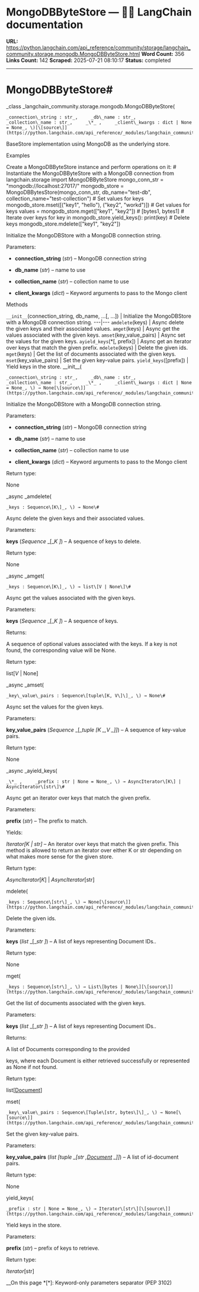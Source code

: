 # MongoDBByteStore — 🦜🔗 LangChain  documentation

**URL:** https://python.langchain.com/api_reference/community/storage/langchain_community.storage.mongodb.MongoDBByteStore.html
**Word Count:** 356
**Links Count:** 142
**Scraped:** 2025-07-21 08:10:17
**Status:** completed

---

# MongoDBByteStore\#

_class _langchain\_community.storage.mongodb.MongoDBByteStore\(

    _connection\_string : str_,     _db\_name : str_,     _collection\_name : str_,     _\*_ ,     _client\_kwargs : dict | None = None_, \)[\[source\]](https://python.langchain.com/api_reference/_modules/langchain_community/storage/mongodb.html#MongoDBByteStore)\#     

BaseStore implementation using MongoDB as the underlying store.

Examples

Create a MongoDBByteStore instance and perform operations on it:               # Instantiate the MongoDBByteStore with a MongoDB connection     from langchain.storage import MongoDBByteStore          mongo_conn_str = "mongodb://localhost:27017/"     mongodb_store = MongoDBBytesStore(mongo_conn_str, db_name="test-db",                                  collection_name="test-collection")          # Set values for keys     mongodb_store.mset([("key1", "hello"), ("key2", "workd")])          # Get values for keys     values = mongodb_store.mget(["key1", "key2"])     # [bytes1, bytes1]          # Iterate over keys     for key in mongodb_store.yield_keys():         print(key)          # Delete keys     mongodb_store.mdelete(["key1", "key2"])     

Initialize the MongoDBStore with a MongoDB connection string.

Parameters:     

  * **connection\_string** \(_str_\) – MongoDB connection string

  * **db\_name** \(_str_\) – name to use

  * **collection\_name** \(_str_\) – collection name to use

  * **client\_kwargs** \(_dict_\) – Keyword arguments to pass to the Mongo client

Methods

`__init__`\(connection\_string, db\_name, ...\[, ...\]\) | Initialize the MongoDBStore with a MongoDB connection string.   ---|---   `amdelete`\(keys\) | Async delete the given keys and their associated values.   `amget`\(keys\) | Async get the values associated with the given keys.   `amset`\(key\_value\_pairs\) | Async set the values for the given keys.   `ayield_keys`\(\*\[, prefix\]\) | Async get an iterator over keys that match the given prefix.   `mdelete`\(keys\) | Delete the given ids.   `mget`\(keys\) | Get the list of documents associated with the given keys.   `mset`\(key\_value\_pairs\) | Set the given key-value pairs.   `yield_keys`\(\[prefix\]\) | Yield keys in the store.      \_\_init\_\_\(

    _connection\_string : str_,     _db\_name : str_,     _collection\_name : str_,     _\*_ ,     _client\_kwargs : dict | None = None_, \) → None[\[source\]](https://python.langchain.com/api_reference/_modules/langchain_community/storage/mongodb.html#MongoDBByteStore.__init__)\#     

Initialize the MongoDBStore with a MongoDB connection string.

Parameters:     

  * **connection\_string** \(_str_\) – MongoDB connection string

  * **db\_name** \(_str_\) – name to use

  * **collection\_name** \(_str_\) – collection name to use

  * **client\_kwargs** \(_dict_\) – Keyword arguments to pass to the Mongo client

Return type:     

None

_async _amdelete\(

    _keys : Sequence\[K\]_, \) → None\#     

Async delete the given keys and their associated values.

Parameters:     

**keys** \(_Sequence_ _\[__K_ _\]_\) – A sequence of keys to delete.

Return type:     

None

_async _amget\(

    _keys : Sequence\[K\]_, \) → list\[V | None\]\#     

Async get the values associated with the given keys.

Parameters:     

**keys** \(_Sequence_ _\[__K_ _\]_\) – A sequence of keys.

Returns:     

A sequence of optional values associated with the keys. If a key is not found, the corresponding value will be None.

Return type:     

list\[_V_ | None\]

_async _amset\(

    _key\_value\_pairs : Sequence\[tuple\[K, V\]\]_, \) → None\#     

Async set the values for the given keys.

Parameters:     

**key\_value\_pairs** \(_Sequence_ _\[__tuple_ _\[__K_ _,__V_ _\]__\]_\) – A sequence of key-value pairs.

Return type:     

None

_async _ayield\_keys\(

    _\*_ ,     _prefix : str | None = None_, \) → AsyncIterator\[K\] | AsyncIterator\[str\]\#     

Async get an iterator over keys that match the given prefix.

Parameters:     

**prefix** \(_str_\) – The prefix to match.

Yields:     

_Iterator\[K | str\]_ – An iterator over keys that match the given prefix. This method is allowed to return an iterator over either K or str depending on what makes more sense for the given store.

Return type:     

_AsyncIterator_\[_K_\] | _AsyncIterator_\[str\]

mdelete\(

    _keys : Sequence\[str\]_, \) → None[\[source\]](https://python.langchain.com/api_reference/_modules/langchain_community/storage/mongodb.html#MongoDBByteStore.mdelete)\#     

Delete the given ids.

Parameters:     

**keys** \(_list_ _\[__str_ _\]_\) – A list of keys representing Document IDs..

Return type:     

None

mget\(

    _keys : Sequence\[str\]_, \) → List\[bytes | None\][\[source\]](https://python.langchain.com/api_reference/_modules/langchain_community/storage/mongodb.html#MongoDBByteStore.mget)\#     

Get the list of documents associated with the given keys.

Parameters:     

**keys** \(_list_ _\[__str_ _\]_\) – A list of keys representing Document IDs..

Returns:     

A list of Documents corresponding to the provided     

keys, where each Document is either retrieved successfully or represented as None if not found.

Return type:     

list\[[Document](https://python.langchain.com/api_reference/core/documents/langchain_core.documents.base.Document.html#langchain_core.documents.base.Document "langchain_core.documents.base.Document")\]

mset\(

    _key\_value\_pairs : Sequence\[Tuple\[str, bytes\]\]_, \) → None[\[source\]](https://python.langchain.com/api_reference/_modules/langchain_community/storage/mongodb.html#MongoDBByteStore.mset)\#     

Set the given key-value pairs.

Parameters:     

**key\_value\_pairs** \(_list_ _\[__tuple_ _\[__str_ _,_[_Document_](https://python.langchain.com/api_reference/core/documents/langchain_core.documents.base.Document.html#langchain_core.documents.base.Document "langchain_core.documents.base.Document") _\]__\]_\) – A list of id-document pairs.

Return type:     

None

yield\_keys\(

    _prefix : str | None = None_, \) → Iterator\[str\][\[source\]](https://python.langchain.com/api_reference/_modules/langchain_community/storage/mongodb.html#MongoDBByteStore.yield_keys)\#     

Yield keys in the store.

Parameters:     

**prefix** \(_str_\) – prefix of keys to retrieve.

Return type:     

_Iterator_\[str\]

__On this page   *[\*]: Keyword-only parameters separator (PEP 3102)